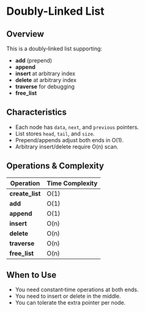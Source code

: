 # Doubly-Linked List

## Overview

This is a doubly‐linked list supporting:

- **add** (prepend)
- **append**
- **insert** at arbitrary index
- **delete** at arbitrary index
- **traverse** for debugging
- **free_list**

## Characteristics

- Each node has `data`, `next`, and `previous` pointers.
- List stores `head`, `tail`, and `size`.
- Prepend/appends adjust both ends in O(1).
- Arbitrary insert/delete require O(n) scan.

## Operations & Complexity

| Operation       | Time Complexity |
|-----------------|-----------------|
| **create_list** | O(1)            |
| **add**         | O(1)            |
| **append**      | O(1)            |
| **insert**      | O(n)            |
| **delete**      | O(n)            |
| **traverse**    | O(n)            |
| **free_list**   | O(n)            |

## When to Use

- You need constant‐time operations at both ends.
- You need to insert or delete in the middle.
- You can tolerate the extra pointer per node.
